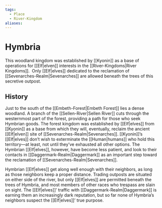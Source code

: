 ```yaml
---
tags:
  - Place
  - River-Kingdom
aliases:
---
```

# Hymbria
This woodland kingdom was established by [[Kyonin]] as a base of operations for [[Elf|elven]] interests in the [[River-Kingdoms|River Kingdoms]].  Only [[Elf|elves]] dedicated to the reclamation of [[Sevenarches-Realm|Sevenarches]] are allowed beneath the trees of this secretive outpost.
## History
Just to the south of the [[Embeth-Forest|Embeth Forest]] lies a dense woodland. A branch of the [[Sellen-River|Sellen River]] cuts through the westernmost part of the forest, providing a path for those who seek Hymbrian goods. The forest kingdom was established by [[Elf|elves]] from [[Kyonin]] as a base from which they will, eventually, reclaim the ancient [[Elf|elven]] site of [[Sevenarches-Realm|Sevenarches]]. [[Kyonin]]’s [[Elf|elves]] don’t wish to exterminate the [[Human|humans]] who hold this territory—at least, not until they’ve exhausted all other options. The Hymbrian [[Elf|elves]], however, have become less patient, and look to their contacts in [[Daggermark-Realm|Daggermark]] as an important step toward the reclamation of [[Sevenarches-Realm|Sevenarches]].

Hymbrian [[Elf|elves]] get along well enough with their neighbors, as long as those neighbors keep a proper distance. Trading outposts are situated on either side of the river, but only [[Elf|elves]] are permitted beneath the trees of Hymbria, and most members of other races who trespass are slain on sight. The [[Elf|elves]]’ traffic with [[Daggermark-Realm|Daggermark]] is earning them an increasingly dark reputation, but so far none of Hymbria’s neighbors suspect the [[Elf|elves]]’ true purpose.